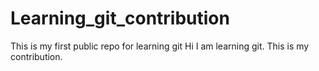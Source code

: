 # Learning_git_contribution
This is my first public repo for learning git
Hi I am learning git. This is my contribution.
